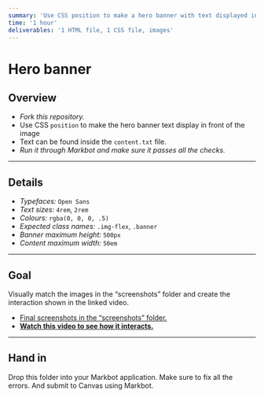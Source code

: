 ```yaml
---
summary: 'Use CSS position to make a hero banner with text displayed in front of an image.'
time: '1 hour'
deliverables: '1 HTML file, 1 CSS file, images'
---
```


# Hero banner

## Overview

- *Fork this repository.*
- Use CSS `position` to make the hero banner text display in front of the image
- Text can be found inside the `content.txt` file.
- *Run it through Markbot and make sure it passes all the checks.*

---

## Details

- *Typefaces:* `Open Sans`
- *Text sizes:* `4rem`, `2rem`
- *Colours:* `rgba(0, 0, 0, .5)`
- *Expected class names:* `.img-flex`, `.banner`
- *Banner maximum height:* `500px`
- *Content maximum width:* `50em`

---

## Goal

Visually match the images in the “screenshots” folder and create the interaction shown in the linked video.

- [Final screenshots in the “screenshots” folder.](screenshots)
- [**Watch this video to see how it interacts.**](https://youtu.be/Y7KoGsjVhoo)

---

## Hand in

Drop this folder into your Markbot application. Make sure to fix all the errors. And submit to Canvas using Markbot.
